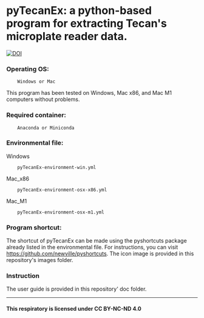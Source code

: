 # pyTecanEx: a python-based program for extracting Tecan's microplate reader data.
[![DOI](https://zenodo.org/badge/819427772.svg)](https://zenodo.org/doi/10.5281/zenodo.13378610)


### Operating OS: 
        Windows or Mac

This program has been tested on Windows, Mac x86, and Mac M1 computers without problems.

### Required container:
        Anaconda or Miniconda


### Environmental file:

Windows

        pyTecanEx-environment-win.yml

Mac_x86

        pyTecanEx-environment-osx-x86.yml

Mac_M1
    
        pyTecanEx-environment-osx-m1.yml

### Program shortcut:

The shortcut of pyTecanEx can be made using the pyshortcuts package already listed in the environmental file. For instructions, you can visit https://github.com/newville/pyshortcuts. The icon image is provided in this repository's images folder.

### Instruction

The user guide is provided in this repository' doc folder.

---
#### This respiratory is licensed under CC BY-NC-ND 4.0
